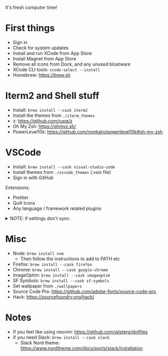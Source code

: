 It's fresh computer time!

# First things

- Sign in
- Check for system updates
- Install and run XCode from App Store
- Install Magnet from App Store
- Remove all icons from Dock, and any unused bloatware
- XCode CLI tools: `xcode-select --install`
- Homebrew: https://brew.sh

# Iterm2 and Shell stuff

- Install: `brew install --cask iterm2`
- Install the themes from `./iterm_themes`
- z: https://github.com/rupa/z
- Oh My Zsh: https://ohmyz.sh/
- PowerLevel10k: https://github.com/romkatv/powerlevel10k#oh-my-zsh

# VSCode

- Install: `brew install --cask visual-studio-code`
- Install themes from `./vscode_themes` (.vsix file)
- Sign in with GitHub

Extensions:

- Prettier
- Quill Icons
- Any language / framework related plugins

<details>
<summary>NOTE: if settings don't sync:</summary>

```json
{
  "telemetry.telemetryLevel": "off",
  "window.commandCenter": false,
  "editor.fontFamily": "input, source code pro, hack, cartograph cf, menlo, monospace",
  "editor.fontLigatures": false,
  "editor.bracketPairColorization.enabled": false,
  "editor.wordWrap": "on",
  "editor.defaultFormatter": "esbenp.prettier-vscode",
  "workbench.tree.indent": 18,
  "workbench.iconTheme": "quill-icons-minimal",
  "debug.onTaskErrors": "debugAnyway",
  "git.autofetch": true,
  "workbench.activityBar.visible": false,
  "editor.minimap.showSlider": "always",
  "breadcrumbs.enabled": false,
  "editor.rulers": [120],
  "editor.folding": false,
  "editor.tabSize": 2,
  "terminal.integrated.defaultProfile.osx": "zsh",
  "css.lint.unknownAtRules": "ignore",
  "editor.cursorSmoothCaretAnimation": "on",
  "editor.cursorBlinking": "smooth",
  "editor.cursorSurroundingLines": 3
}
```

</details>

# Misc

- Node: `brew install nvm`
  - Then follow the instructions to add to PATH etc
- Firefox: `brew install --cask firefox`
- Chrome: `brew install --cask google-chrome`
- ImageOptim: `brew install --cask imageoptim`
- SF Symbols: `brew install --cask sf-symbols`
- Set wallpaper from `./wallpapers`
- Source Code Pro: https://github.com/adobe-fonts/source-code-pro
- Hack: https://sourcefoundry.org/hack/

# Notes

- If you feel like using neovim: https://github.com/alisterg/dotfiles
- If you need Slack: `brew install --cask slack`
  - Slack Nord theme: https://www.nordtheme.com/docs/ports/slack/installation
